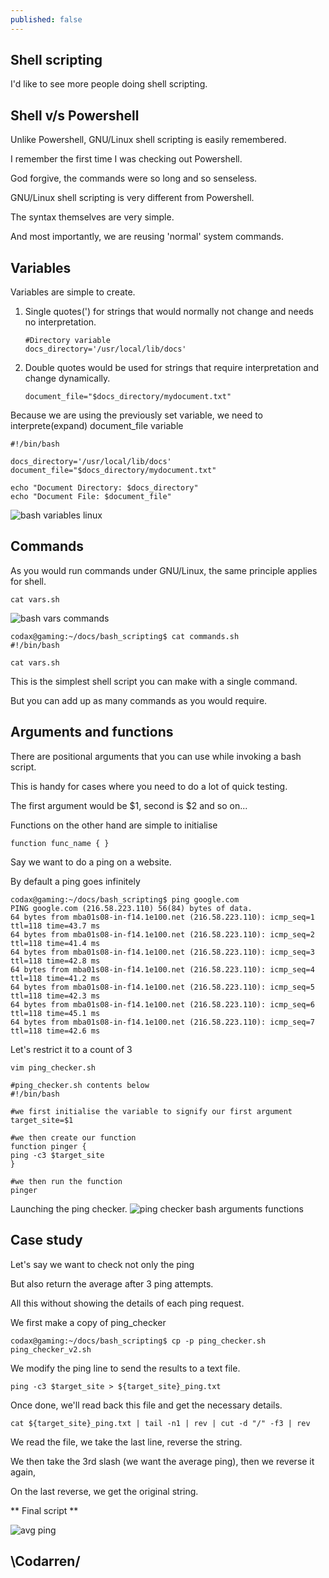 ```yaml
---
published: false
---
```

## Shell scripting

I'd like to see more people doing shell scripting.

## Shell v/s Powershell
Unlike Powershell, GNU/Linux shell scripting is easily remembered.


I remember the first time I was checking out Powershell.

God forgive, the commands were so long and so senseless.


GNU/Linux shell scripting is very different from Powershell.

The syntax themselves are very simple.

And most importantly, we are reusing 'normal' system commands.

## Variables
Variables are simple to create.

1. Single quotes(') for strings that would normally not change and needs no interpretation.
    ```
    #Directory variable
    docs_directory='/usr/local/lib/docs'
	```
2. Double quotes would be used for strings that require interpretation and change dynamically.
	```
    document_file="$docs_directory/mydocument.txt"
    ```
Because we are using the previously set variable, we need to interprete(expand) document_file variable

```
#!/bin/bash

docs_directory='/usr/local/lib/docs'
document_file="$docs_directory/mydocument.txt"

echo "Document Directory: $docs_directory"
echo "Document File: $document_file"
```

![bash variables linux](https://github.com/codarrenvelvindron/codarrenvelvindron.github.io/raw/master/images/result_b1.png)

## Commands
As you would run commands under GNU/Linux, the same principle applies for shell.

```
cat vars.sh
```

![bash vars commands](https://github.com/codarrenvelvindron/codarrenvelvindron.github.io/raw/master/images/bash_variables_commands.png)

```
codax@gaming:~/docs/bash_scripting$ cat commands.sh 
#!/bin/bash

cat vars.sh
```

This is the simplest shell script you can make with a single command.

But you can add up as many commands as you would require.

## Arguments and functions
There are positional arguments that you can use while invoking a bash script.

This is handy for cases where you need to do a lot of quick testing.

The first argument would be $1, second is $2 and so on...

Functions on the other hand are simple to initialise
```
function func_name { }
```

Say we want to do a ping on a website.

By default a ping goes infinitely
```
codax@gaming:~/docs/bash_scripting$ ping google.com
PING google.com (216.58.223.110) 56(84) bytes of data.
64 bytes from mba01s08-in-f14.1e100.net (216.58.223.110): icmp_seq=1 ttl=118 time=43.7 ms
64 bytes from mba01s08-in-f14.1e100.net (216.58.223.110): icmp_seq=2 ttl=118 time=41.4 ms
64 bytes from mba01s08-in-f14.1e100.net (216.58.223.110): icmp_seq=3 ttl=118 time=42.8 ms
64 bytes from mba01s08-in-f14.1e100.net (216.58.223.110): icmp_seq=4 ttl=118 time=41.2 ms
64 bytes from mba01s08-in-f14.1e100.net (216.58.223.110): icmp_seq=5 ttl=118 time=42.3 ms
64 bytes from mba01s08-in-f14.1e100.net (216.58.223.110): icmp_seq=6 ttl=118 time=45.1 ms
64 bytes from mba01s08-in-f14.1e100.net (216.58.223.110): icmp_seq=7 ttl=118 time=42.6 ms

```

Let's restrict it to a count of 3
```
vim ping_checker.sh

#ping_checker.sh contents below
#!/bin/bash

#we first initialise the variable to signify our first argument
target_site=$1

#we then create our function
function pinger {
ping -c3 $target_site
}

#we then run the function
pinger
```

Launching the ping checker.
![ping checker bash arguments functions](https://github.com/codarrenvelvindron/codarrenvelvindron.github.io/raw/master/images/ping_checker.png)

## Case study

Let's say we want to check not only the ping

But also return the average after 3 ping attempts.

All this without showing the details of each ping request.

We first make a copy of ping_checker
```
codax@gaming:~/docs/bash_scripting$ cp -p ping_checker.sh ping_checker_v2.sh
```

We modify the ping line to send the results to a text file.
```
ping -c3 $target_site > ${target_site}_ping.txt
```

Once done, we'll read back this file and get the necessary details.
```
cat ${target_site}_ping.txt | tail -n1 | rev | cut -d "/" -f3 | rev
```
We read the file, we take the last line, reverse the string.

We then take the 3rd slash (we want the average ping), then we reverse it again,

On the last reverse, we get the original string.

** Final script **
<script src="https://gist.github.com/codarrenvelvindron/318a432bd07b758fc9c70e4225392b5e.js"></script>

![avg ping](https://github.com/codarrenvelvindron/codarrenvelvindron.github.io/raw/master/images/testing_final_avg_ping.png)

## \Codarren/